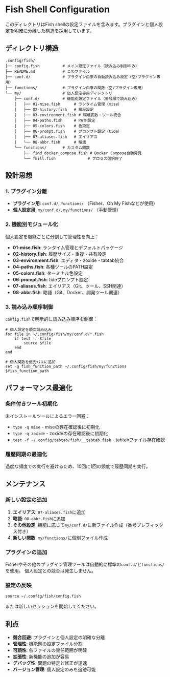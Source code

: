 # Fish Shell Configuration

このディレクトリはFish shellの設定ファイルを含みます。プラグインと個人設定を明確に分離した構造を採用しています。

## ディレクトリ構造

```
.config/fish/
├── config.fish          # メイン設定ファイル（読み込み制御のみ）
├── README.md            # このファイル
├── conf.d/              # プラグイン由来の自動読み込み設定（空/プラグイン専用）
├── functions/           # プラグイン由来の関数（空/プラグイン専用）
└── my/                  # 個人設定専用ディレクトリ
    ├── conf.d/          # 機能別設定ファイル（番号順で読み込み）
    │   ├── 01-mise.fish      # ランタイム管理（mise）
    │   ├── 02-history.fish   # 履歴設定
    │   ├── 03-environment.fish # 環境変数・ツール統合
    │   ├── 04-paths.fish     # PATH設定
    │   ├── 05-colors.fish    # 色設定
    │   ├── 06-prompt.fish    # プロンプト設定（tide）
    │   ├── 07-aliases.fish   # エイリアス
    │   └── 08-abbr.fish      # 略語
    └── functions/       # カスタム関数
        ├── find_docker_compose.fish # Docker Compose自動発見
        └── fkill.fish              # プロセス選択終了
```

## 設計思想

### 1. プラグイン分離
- **プラグイン用**: `conf.d/`, `functions/` （Fisher、Oh My Fishなどが使用）
- **個人設定用**: `my/conf.d/`, `my/functions/` （手動管理）

### 2. 機能別モジュール化
個人設定を機能ごとに分割して管理性を向上：
- **01-mise.fish**: ランタイム管理とデフォルトパッケージ
- **02-history.fish**: 履歴サイズ・重複・共有設定
- **03-environment.fish**: エディタ・zoxide・tabtab統合
- **04-paths.fish**: 各種ツールのPATH設定
- **05-colors.fish**: ターミナル色設定
- **06-prompt.fish**: tideプロンプト設定
- **07-aliases.fish**: エイリアス（Git、ツール、SSH関連）
- **08-abbr.fish**: 略語（Git、Docker、開発ツール関連）

### 3. 読み込み順序制御
`config.fish`で明示的に読み込み順序を制御：
```fish
# 個人設定を順次読み込み
for file in ~/.config/fish/my/conf.d/*.fish
    if test -r $file
        source $file
    end
end

# 個人関数を優先パスに追加
set -g fish_function_path ~/.config/fish/my/functions $fish_function_path
```

## パフォーマンス最適化

### 条件付きツール初期化
未インストールツールによるエラー回避：
- `type -q mise` - miseの存在確認後に初期化
- `type -q zoxide` - zoxideの存在確認後に初期化
- `test -f ~/.config/tabtab/fish/__tabtab.fish` - tabtabファイル存在確認

### 履歴同期の最適化
過度な頻度での実行を避けるため、10回に1回の頻度で履歴同期を実行。

## メンテナンス

### 新しい設定の追加
1. **エイリアス**: `07-aliases.fish`に追加
2. **略語**: `08-abbr.fish`に追加
3. **その他設定**: 機能に応じて`my/conf.d/`に新ファイル作成（番号プレフィックス付き）
4. **新しい関数**: `my/functions/`に個別ファイル作成

### プラグインの追加
Fisherやその他のプラグイン管理ツールは自動的に標準の`conf.d/`と`functions/`を使用。
個人設定との競合は発生しません。

### 設定の反映
```fish
source ~/.config/fish/config.fish
```
または新しいセッションを開始してください。

## 利点

- **競合回避**: プラグインと個人設定の明確な分離
- **管理性**: 機能別の設定ファイル分割
- **可読性**: 各ファイルの責任範囲が明確
- **拡張性**: 新機能の追加が容易
- **デバッグ性**: 問題の特定と修正が迅速
- **バージョン管理**: 個人設定のみを追跡可能
